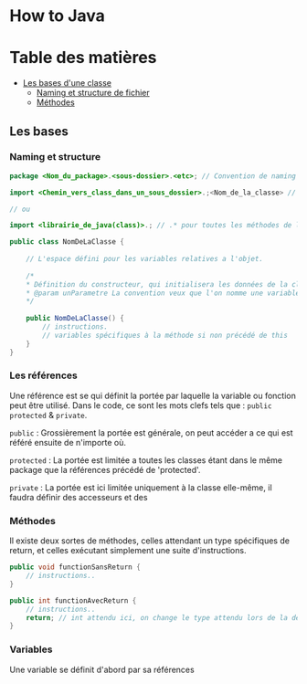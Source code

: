 # How to Java
# Table des matières
- [Les bases d'une classe](#les-bases)
	- [Naming et structure de fichier](#Naming-et-structure)
	- [Méthodes](#méthodes)
## Les bases
### Naming et structure
```java
package <Nom_du_package>.<sous-dossier>.<etc>; // Convention de naming : comme pour les variables.

import <Chemin_vers_class_dans_un_sous_dossier>.;<Nom_de_la_classe> // Pour importer une classe ou une de ses méthodes, ne pas mettre l'extension à la fin.

// ou 

import <librairie_de_java(class)>.; // .* pour toutes les méthodes de la class, ou .<nom_de_la_méthode> si vous la connaissez.

public class NomDeLaClasse {
	
	// L'espace défini pour les variables relatives a l'objet.
	
	/*
	* Définition du constructeur, qui initialisera les données de la classe comme les variables et autres instructions.
	* @param unParametre La convention veux que l'on nomme une variable en commencant par une minuscule, puis séparé les "mots" par des majuscules, ou des '_' suivi du mots dont l'initial est en majuscule, exemple : "un_Nom_De_Variable_Correct"
	*/
	
	public NomDeLaClasse() {
		// instructions.
		// variables spécifiques à la méthode si non précédé de this
	}
}
```
### Les références 
Une référence est se qui définit la portée par laquelle la variable ou fonction peut être utilisé.
Dans le code, ce sont les mots clefs tels que : `public` `protected` & `private`.

`public` : Grossièrement la portée est générale, on peut accéder a ce qui est référé ensuite de n'importe où.

`protected` : La portée est limitée a toutes les classes étant dans le même package que la références précédé de 'protected'.

`private` : La portée est ici limitée uniquement à la classe elle-même, il faudra définir des accesseurs et des  


### Méthodes
Il existe deux sortes de méthodes, celles attendant un type spécifiques de return, et celles exécutant simplement une suite d'instructions.
```java
public void functionSansReturn {
	// instructions..
}

public int functionAvecReturn {
	// instructions..
	return; // int attendu ici, on change le type attendu lors de la déclaration de la fonction en fonction du besoin.
}
```
### Variables
Une variable se définit d'abord par sa références 
